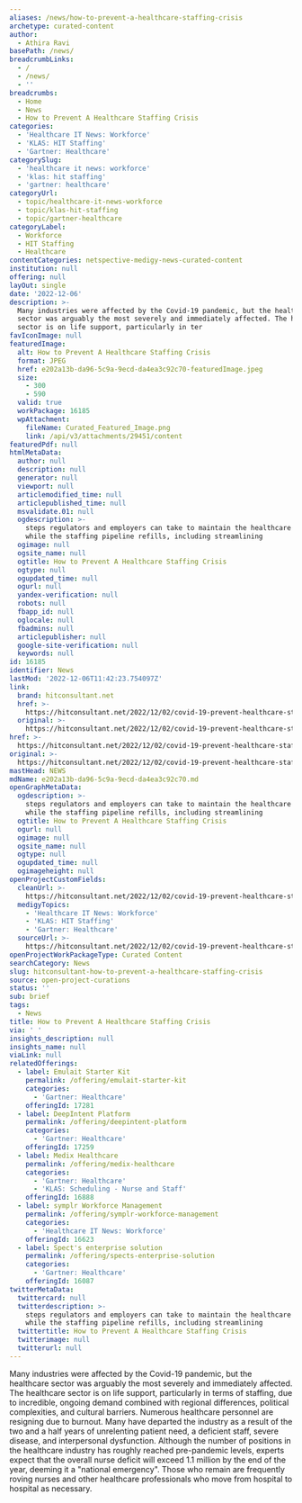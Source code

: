 ```yaml
---
aliases: /news/how-to-prevent-a-healthcare-staffing-crisis
archetype: curated-content
author:
  - Athira Ravi
basePath: /news/
breadcrumbLinks:
  - /
  - /news/
  - ''
breadcrumbs:
  - Home
  - News
  - How to Prevent A Healthcare Staffing Crisis
categories:
  - 'Healthcare IT News: Workforce'
  - 'KLAS: HIT Staffing'
  - 'Gartner: Healthcare'
categorySlug:
  - 'healthcare it news: workforce'
  - 'klas: hit staffing'
  - 'gartner: healthcare'
categoryUrl:
  - topic/healthcare-it-news-workforce
  - topic/klas-hit-staffing
  - topic/gartner-healthcare
categoryLabel:
  - Workforce
  - HIT Staffing
  - Healthcare
contentCategories: netspective-medigy-news-curated-content
institution: null
offering: null
layOut: single
date: '2022-12-06'
description: >-
  Many industries were affected by the Covid-19 pandemic, but the healthcare
  sector was arguably the most severely and immediately affected. The healthcare
  sector is on life support, particularly in ter
favIconImage: null
featuredImage:
  alt: How to Prevent A Healthcare Staffing Crisis
  format: JPEG
  href: e202a13b-da96-5c9a-9ecd-da4ea3c92c70-featuredImage.jpeg
  size:
    - 300
    - 590
  valid: true
  workPackage: 16185
  wpAttachment:
    fileName: Curated_Featured_Image.png
    link: /api/v3/attachments/29451/content
featuredPdf: null
htmlMetaData:
  author: null
  description: null
  generator: null
  viewport: null
  articlemodified_time: null
  articlepublished_time: null
  msvalidate.01: null
  ogdescription: >-
    steps regulators and employers can take to maintain the healthcare system
    while the staffing pipeline refills, including streamlining
  ogimage: null
  ogsite_name: null
  ogtitle: How to Prevent A Healthcare Staffing Crisis
  ogtype: null
  ogupdated_time: null
  ogurl: null
  yandex-verification: null
  robots: null
  fbapp_id: null
  oglocale: null
  fbadmins: null
  articlepublisher: null
  google-site-verification: null
  keywords: null
id: 16185
identifier: News
lastMod: '2022-12-06T11:42:23.754097Z'
link:
  brand: hitconsultant.net
  href: >-
    https://hitconsultant.net/2022/12/02/covid-19-prevent-healthcare-staffing-crisis/
  original: >-
    https://hitconsultant.net/2022/12/02/covid-19-prevent-healthcare-staffing-crisis/
href: >-
  https://hitconsultant.net/2022/12/02/covid-19-prevent-healthcare-staffing-crisis/
original: >-
  https://hitconsultant.net/2022/12/02/covid-19-prevent-healthcare-staffing-crisis/
mastHead: NEWS
mdName: e202a13b-da96-5c9a-9ecd-da4ea3c92c70.md
openGraphMetaData:
  ogdescription: >-
    steps regulators and employers can take to maintain the healthcare system
    while the staffing pipeline refills, including streamlining
  ogtitle: How to Prevent A Healthcare Staffing Crisis
  ogurl: null
  ogimage: null
  ogsite_name: null
  ogtype: null
  ogupdated_time: null
  ogimageheight: null
openProjectCustomFields:
  cleanUrl: >-
    https://hitconsultant.net/2022/12/02/covid-19-prevent-healthcare-staffing-crisis/
  medigyTopics:
    - 'Healthcare IT News: Workforce'
    - 'KLAS: HIT Staffing'
    - 'Gartner: Healthcare'
  sourceUrl: >-
    https://hitconsultant.net/2022/12/02/covid-19-prevent-healthcare-staffing-crisis/
openProjectWorkPackageType: Curated Content
searchCategory: News
slug: hitconsultant-how-to-prevent-a-healthcare-staffing-crisis
source: open-project-curations
status: ''
sub: brief
tags:
  - News
title: How to Prevent A Healthcare Staffing Crisis
via: ' '
insights_description: null
insights_name: null
viaLink: null
relatedOfferings:
  - label: Emulait Starter Kit
    permalink: /offering/emulait-starter-kit
    categories:
      - 'Gartner: Healthcare'
    offeringId: 17281
  - label: DeepIntent Platform
    permalink: /offering/deepintent-platform
    categories:
      - 'Gartner: Healthcare'
    offeringId: 17259
  - label: Medix Healthcare
    permalink: /offering/medix-healthcare
    categories:
      - 'Gartner: Healthcare'
      - 'KLAS: Scheduling - Nurse and Staff'
    offeringId: 16888
  - label: symplr Workforce Management
    permalink: /offering/symplr-workforce-management
    categories:
      - 'Healthcare IT News: Workforce'
    offeringId: 16623
  - label: Spect's enterprise solution
    permalink: /offering/spects-enterprise-solution
    categories:
      - 'Gartner: Healthcare'
    offeringId: 16087
twitterMetaData:
  twittercard: null
  twitterdescription: >-
    steps regulators and employers can take to maintain the healthcare system
    while the staffing pipeline refills, including streamlining
  twittertitle: How to Prevent A Healthcare Staffing Crisis
  twitterimage: null
  twitterurl: null
---
```

<p>Many industries were affected by the Covid-19 pandemic, but the healthcare sector was arguably the most severely and immediately affected. The healthcare sector is on life support, particularly in terms of staffing, due to incredible, ongoing demand combined with regional differences, political complexities, and cultural barriers. Numerous healthcare personnel are resigning due to burnout. Many have departed the industry as a result of the two and a half years of unrelenting patient need, a deficient staff, severe disease, and interpersonal dysfunction. Although the number of positions in the healthcare industry has roughly reached pre-pandemic levels, experts expect that the overall nurse deficit will exceed 1.1 million by the end of the year, deeming it a "national emergency". Those who remain are frequently roving nurses and other healthcare professionals who move from hospital to hospital as necessary.</p>